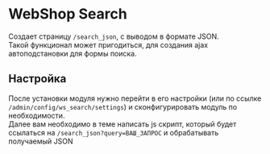 # WebShop Search

Создает страницу `/search_json`, с выводом в формате JSON.  
Такой функционал может пригодиться, для создания ajax автоподстановки для формы поиска.

## Настройка

После установки модуля нужно перейти в его настройки (или по ссылке `/admin/config/ws_search/settings`) и сконфигурировать модуль по необходимости.  
Далее вам необходимо в теме написать js скрипт, который будет ссылаться на `/search_json?query=ВАШ_ЗАПРОС` и обрабатывать получаемый JSON
